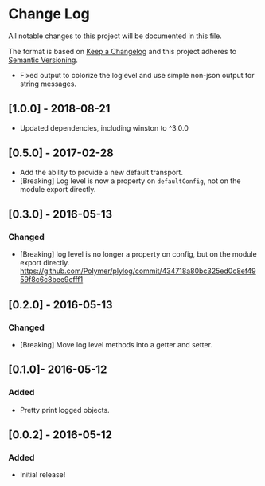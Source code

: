 # Change Log

All notable changes to this project will be documented in this file.

The format is based on [Keep a Changelog](http://keepachangelog.com/)
and this project adheres to [Semantic Versioning](http://semver.org/).

<!--## Unreleased-->

* Fixed output to colorize the loglevel and use simple non-json output for string messages.

<!--
  New PRs should document their changes here, uncommenting the Unreleased
  heading as necessary.
-->

## [1.0.0] - 2018-08-21

* Updated dependencies, including winston to ^3.0.0

## [0.5.0] - 2017-02-28

* Add the ability to provide a new default transport.
* [Breaking] Log level is now a property on `defaultConfig`, not on the module export directly.

## [0.3.0] - 2016-05-13

### Changed
* [Breaking] log level is no longer a property on config, but on the module export directly. https://github.com/Polymer/plylog/commit/434718a80bc325ed0c8ef4959f8c6c8bee9cfff1

## [0.2.0] - 2016-05-13

### Changed
* [Breaking] Move log level methods into a getter and setter.

## [0.1.0]- 2016-05-12

### Added
* Pretty print logged objects.

## [0.0.2] - 2016-05-12

### Added
* Initial release!
